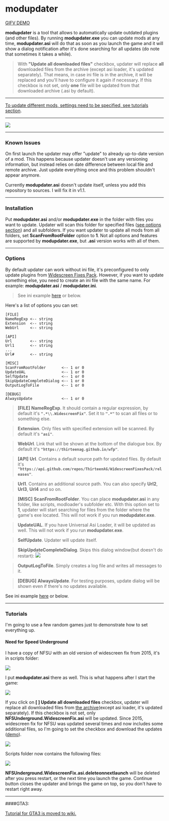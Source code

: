 modupdater
===================

[GIFV DEMO](http://i.imgur.com/aKDwZv8.gifv)

**modupdater** is a tool that allows to automatically update outdated plugins (and other files). By running **modupdater.exe** you can update mods at any time,  **modupdater.asi** will do that as soon as you launch the game and it will show a dialog notification after it's done searching for all updates (do note that sometimes it takes a while).

>With **"Update all downloaded files"** checkbox, updater will replace **all** downloaded files from the archive (except asi loader, it's updated separately). That means, in case ini file is in the archive, it will be replaced and you'll have to configure it again if necessary.
>If this checkbox is not set, only **one** file will be updated from that downloaded archive (.asi by default).

----------

[To update different mods, settings need to be specified, see tutorials section](#tutorials).

----------


![](http://i.imgur.com/EE2sWRn.png)

----------

###  Known Issues

On first launch the updater may offer "update" to already up-to-date version of a mod. This happens because updater doesn't use any versioning information, but instead relies on date difference between local file and remote archive. Just update everything once and this problem shouldn't appear anymore.

Currently **modupdater.asi** doesn't update itself, unless you add this repository to sources. I will fix it in v1.1.

-------------------------------

###  Installation

Put **modupdater.asi** and/or **modupdater.exe** in the folder with files you want to update. Updater will scan this folder for specified files ([see options section](#options)) and all subfolders. If you want updater to update all mods from all folders, set **ScanFromRootFolder** option to **1**. Not all options and features are supported by **modupdater.exe**, but **.asi** version works with all of them. 

-------------------------------

###  Options

By default updater can work without ini file, it's preconfigured to only update plugins from [Widescreen Fixes Pack](https://thirteenag.github.io/wfp). However, if you want to update something else, you need to create an ini file with the same name. For example: **modupdater.asi** / **modupdater.ini**.

> See ini example [here](https://github.com/ThirteenAG/modupdater/blob/master/source/Ini%20Example/) or below.

Here's a list of options you can set:

    [FILE]
    NameRegExp <-- string
    Extension  <-- string
    WebUrl     <-- string
    
    [API]
    Url        <-- string
    Url1       <-- string
    ...
    Url#       <-- string
    
    [MISC]
    ScanFromRootFolder       <-- 1 or 0
    UpdateUAL                <-- 1 or 0
    SelfUpdate               <-- 1 or 0
    SkipUpdateCompleteDialog <-- 1 or 0
    OutputLogToFile          <-- 1 or 0
    
    [DEBUG]
    AlwaysUpdate             <-- 1 or 0


>**[FILE]**
**NameRegExp**. It should contain a regular expression, by default it's **`".*\\.WidescreenFix"`**. Set it to **`".*"`** to scan all files or to something else.

>**Extension**. Only files with specified extension will be scanned. By default it's **`"asi"`**.

>**WebUrl**. Link that will be shown at the bottom of the dialogue box. By default it's **`"https://thirteenag.github.io/wfp"`**. 

>**[API]**
**Url**. Contains a default source path for updated files. By default it's **`"https://api.github.com/repos/ThirteenAG/WidescreenFixesPack/releases"`**.

>**Url1**. Contains an additional source path. You can also specify **Url2**, **Url3**, **Url4** and so on.

>**[MISC]**
**ScanFromRootFolder**. You can place **modupdater.asi** in any folder, like scripts, modloader's subfolder etc. With this option set to **1**, updater will start searching for files from the folder where the game's exe located. This will not work if you run **modupdater.exe**.

>**UpdateUAL**. If you have Universal Asi Loader, it will be updated as well. This will not work if you run **modupdater.exe**.

>**SelfUpdate**. Updater will update itself.

>**SkipUpdateCompleteDialog**. Skips this dialog window(but doesn't do restart):
![](http://i.imgur.com/mM30zCH.png)

>**OutputLogToFile**. Simply creates a log file and writes all messages to it.

>**[DEBUG]**
**AlwaysUpdate**. For testing purposes, update dialog will be shown even if there's no updates available. 

See ini example [here](https://github.com/ThirteenAG/modupdater/blob/master/source/Ini%20Example/modupdater.ini) or below.

-------------------------------

###  Tutorials

I'm going to use a few random games just to demonstrate how to set everything up.

#### Need for Speed Underground

I have a copy of NFSU with an old version of widescreen fix from 2015, it's in scripts folder:

![](http://i.imgur.com/lMSyXDS.png)

I put **modupdater.asi** there as well. This is what happens after I start the game:

![](http://i.imgur.com/gbjqfx2.png)

If you click on **[ ] Update all downloaded files** checkbox, updater will replace all downloaded files from [the archive](https://github.com/ThirteenAG/WidescreenFixesPack/releases/download/nfsu/NFSUnderground.WidescreenFix.zip)(except asi loader, it's updated separately). If this checkbox is not set, only **NFSUnderground.WidescreenFix.asi** will be updated. Since 2015, widescreen fix for NFSU was updated several times and now includes some additional files, so I'm going to set the checkbox and download the updates ([demo](http://i.imgur.com/dmxYPGQ.gifv)).

![](http://i.imgur.com/LCLBtBf.png)

Scripts folder now contains the following files:

![](http://i.imgur.com/yMRXW8F.png)

**NFSUnderground.WidescreenFix.asi.deleteonnextlaunch** will be deleted after you press restart, or the next time you launch the game. Continue button closes the updater and brings the game on top, so you don't have to restart right away.

------------------------------------------

####GTA3:

[Tutorial for GTA3 is moved to wiki.](https://github.com/ThirteenAG/modupdater/wiki/GTA3-Tutorial)
